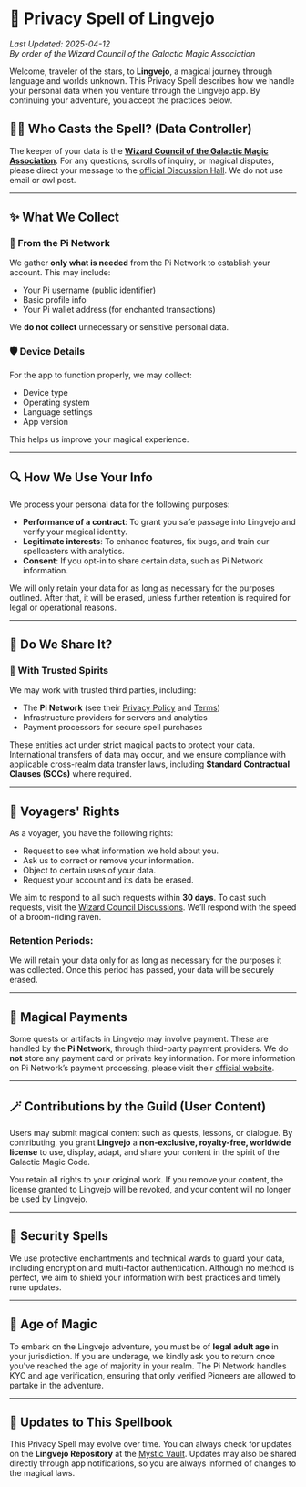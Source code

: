 # 📜 Privacy Spell of Lingvejo  
_Last Updated: 2025-04-12_  
_By order of the Wizard Council of the Galactic Magic Association_

Welcome, traveler of the stars, to **Lingvejo**, a magical journey through language and worlds unknown. This Privacy Spell describes how we handle your personal data when you venture through the Lingvejo app. By continuing your adventure, you accept the practices below.

## 🧙‍♀️ Who Casts the Spell? (Data Controller)

The keeper of your data is the **[Wizard Council of the Galactic Magic Association](https://github.com/lingvejo/)**. For any questions, scrolls of inquiry, or magical disputes, please direct your message to the [official Discussion Hall](https://github.com/orgs/lingvejo/discussions). We do not use email or owl post.

---

## ✨ What We Collect

### 🌟 From the Pi Network
We gather **only what is needed** from the Pi Network to establish your account. This may include:
- Your Pi username (public identifier)
- Basic profile info
- Your Pi wallet address (for enchanted transactions)

We **do not collect** unnecessary or sensitive personal data.

### 🛡️ Device Details
For the app to function properly, we may collect:
- Device type
- Operating system
- Language settings
- App version

This helps us improve your magical experience.

---

## 🔍 How We Use Your Info

We process your personal data for the following purposes:
- **Performance of a contract**: To grant you safe passage into Lingvejo and verify your magical identity.
- **Legitimate interests**: To enhance features, fix bugs, and train our spellcasters with analytics.
- **Consent**: If you opt-in to share certain data, such as Pi Network information.

We will only retain your data for as long as necessary for the purposes outlined. After that, it will be erased, unless further retention is required for legal or operational reasons.

---

## 🔄 Do We Share It?

### 🤝 With Trusted Spirits
We may work with trusted third parties, including:
- The **Pi Network** (see their [Privacy Policy](https://socialchain.app/privacy) and [Terms](https://socialchain.app/tos))
- Infrastructure providers for servers and analytics
- Payment processors for secure spell purchases

These entities act under strict magical pacts to protect your data. International transfers of data may occur, and we ensure compliance with applicable cross-realm data transfer laws, including **Standard Contractual Clauses (SCCs)** where required.

---

## 🏰 Voyagers' Rights

As a voyager, you have the following rights:
- Request to see what information we hold about you.
- Ask us to correct or remove your information.
- Object to certain uses of your data.
- Request your account and its data be erased.

We aim to respond to all such requests within **30 days**. To cast such requests, visit the [Wizard Council Discussions](https://github.com/orgs/lingvejo/discussions). We’ll respond with the speed of a broom-riding raven.

### Retention Periods:
We will retain your data only for as long as necessary for the purposes it was collected. Once this period has passed, your data will be securely erased.

---

## 🧾 Magical Payments

Some quests or artifacts in Lingvejo may involve payment. These are handled by the **Pi Network**, through third-party payment providers. We do **not** store any payment card or private key information. For more information on Pi Network’s payment processing, please visit their [official website](https://minepi.com).

---

## 🪄 Contributions by the Guild (User Content)

Users may submit magical content such as quests, lessons, or dialogue. By contributing, you grant **Lingvejo** a **non-exclusive, royalty-free, worldwide license** to use, display, adapt, and share your content in the spirit of the Galactic Magic Code.

You retain all rights to your original work. If you remove your content, the license granted to Lingvejo will be revoked, and your content will no longer be used by Lingvejo.

---

## 🔐 Security Spells

We use protective enchantments and technical wards to guard your data, including encryption and multi-factor authentication. Although no method is perfect, we aim to shield your information with best practices and timely rune updates.

---

## 🧒 Age of Magic

To embark on the Lingvejo adventure, you must be of **legal adult age** in your jurisdiction. If you are underage, we kindly ask you to return once you've reached the age of majority in your realm. The Pi Network handles KYC and age verification, ensuring that only verified Pioneers are allowed to partake in the adventure.

---

## 🧙 Updates to This Spellbook

This Privacy Spell may evolve over time. You can always check for updates on the **Lingvejo Repository** at the [Mystic Vault](https://github.com/lingvejo/lingvejo). Updates may also be shared directly through app notifications, so you are always informed of changes to the magical laws.